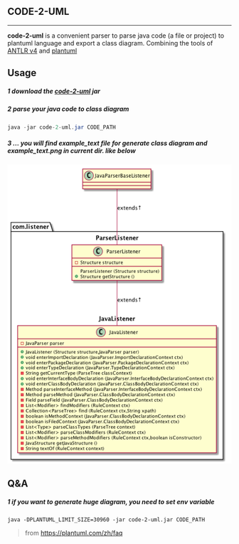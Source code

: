 ## CODE-2-UML
---

**code-2-uml** is a convenient parser to parse java code (a file or project) to plantuml language and export a class 
diagram. Combining the tools of [ANTLR v4](https://github.com/antlr/antlr4) and [plantuml](https://plantuml.com/)

## Usage

##### 1 download the **[code-2-uml](https://github.com/Aceysx/code-2-uml/blob/master/lib/)** jar 
##### 2 parse your java code to class diagram 
```java
java -jar code-2-uml.jar CODE_PATH
```
##### 3 ... you will find example_text file for generate class diagram and example_text.png in current dir. like below
![example](./example/example_text.png)
## Q&A

##### 1 if you want to generate huge diagram, you need to set env variable
```
java -DPLANTUML_LIMIT_SIZE=30960 -jar code-2-uml.jar CODE_PATH 
```
> from https://plantuml.com/zh/faq